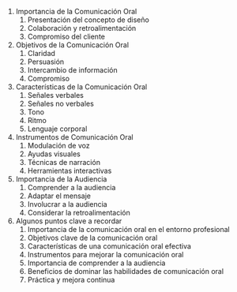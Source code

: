 1. Importancia de la Comunicación Oral
	1. Presentación del concepto de diseño
	2. Colaboración y retroalimentación
	3. Compromiso del cliente
2. Objetivos de la Comunicación Oral
	1. Claridad
	2. Persuasión
	3. Intercambio de información
	4. Compromiso
3. Características de la Comunicación Oral
	1. Señales verbales
	2. Señales no verbales
	3. Tono
	4. Ritmo
	5. Lenguaje corporal
4. Instrumentos de Comunicación Oral
	1. Modulación de voz
	2. Ayudas visuales
	3. Técnicas de narración
	4. Herramientas interactivas
5. Importancia de la Audiencia
	1. Comprender a la audiencia
	2. Adaptar el mensaje
	3. Involucrar a la audiencia
	4. Considerar la retroalimentación
6. Algunos puntos clave a recordar
	1. Importancia de la comunicación oral en el entorno profesional
	2. Objetivos clave de la comunicación oral
	3. Características de una comunicación oral efectiva
	4. Instrumentos para mejorar la comunicación oral
	5. Importancia de comprender a la audiencia
	6. Beneficios de dominar las habilidades de comunicación oral
	7. Práctica y mejora continua